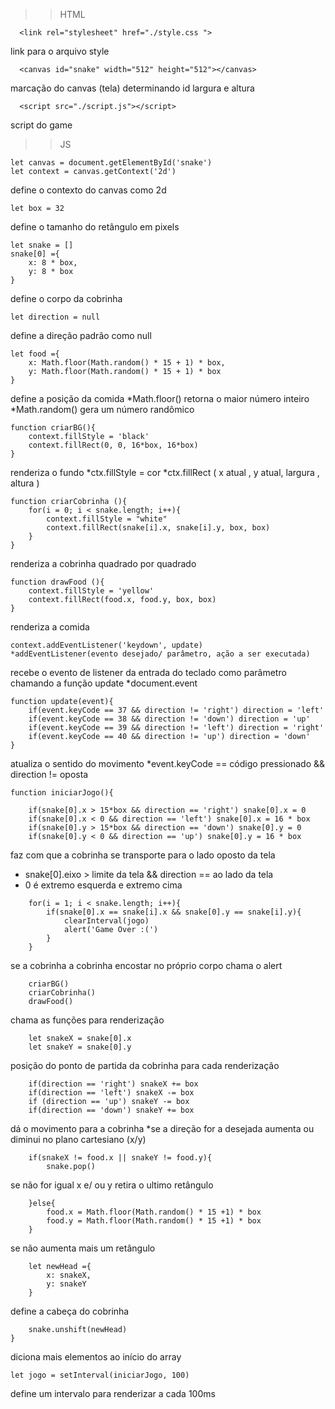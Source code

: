 >>HTML
```
  <link rel="stylesheet" href="./style.css ">
```
link para o arquivo style
```
  <canvas id="snake" width="512" height="512"></canvas>
```
marcação do canvas (tela) determinando id largura e altura
```
  <script src="./script.js"></script>
```
script do game

>>JS
```
let canvas = document.getElementById('snake')
let context = canvas.getContext('2d')
```
define o contexto do canvas como 2d
```
let box = 32
```
define o tamanho do retângulo em pixels
```
let snake = []
snake[0] ={
    x: 8 * box,
    y: 8 * box
}
```
define o corpo da cobrinha
```
let direction = null
```
define a direção padrão como null
```
let food ={
    x: Math.floor(Math.random() * 15 + 1) * box,
    y: Math.floor(Math.random() * 15 + 1) * box
}
```
define a posição da comida
*Math.floor() retorna o maior número inteiro
*Math.random() gera um número randômico
```
function criarBG(){
    context.fillStyle = 'black'
    context.fillRect(0, 0, 16*box, 16*box)
}
```
renderiza o fundo
*ctx.fillStyle = cor
*ctx.fillRect ( x atual , y atual, largura , altura )
```
function criarCobrinha (){
    for(i = 0; i < snake.length; i++){
        context.fillStyle = "white"
        context.fillRect(snake[i].x, snake[i].y, box, box)
    }
}
```
renderiza a cobrinha quadrado por quadrado
```
function drawFood (){
    context.fillStyle = 'yellow'
    context.fillRect(food.x, food.y, box, box)
}
```
renderiza a comida
```
context.addEventListener('keydown', update)
*addEventListener(evento desejado/ parâmetro, ação a ser executada)
```
recebe o evento de listener da entrada do teclado como parâmetro chamando a função update
*document.event
```
function update(event){
    if(event.keyCode == 37 && direction != 'right') direction = 'left'
    if(event.keyCode == 38 && direction != 'down') direction = 'up'
    if(event.keyCode == 39 && direction != 'left') direction = 'right'
    if(event.keyCode == 40 && direction != 'up') direction = 'down'
}
```
atualiza o sentido do movimento
*event.keyCode == código pressionado && direction != oposta
```
function iniciarJogo(){    

    if(snake[0].x > 15*box && direction == 'right') snake[0].x = 0
    if(snake[0].x < 0 && direction == 'left') snake[0].x = 16 * box
    if(snake[0].y > 15*box && direction == 'down') snake[0].y = 0
    if(snake[0].y < 0 && direction == 'up') snake[0].y = 16 * box
```
faz com que a cobrinha se transporte para o lado oposto da tela
* snake[0].eixo > limite da tela && direction == ao lado da tela
* 0 é extremo esquerda e extremo cima
```    
    for(i = 1; i < snake.length; i++){
        if(snake[0].x == snake[i].x && snake[0].y == snake[i].y){
            clearInterval(jogo)
            alert('Game Over :(')
        }
    }
```
se a cobrinha a cobrinha encostar no próprio corpo chama o alert
```
    criarBG()
    criarCobrinha()
    drawFood()
```
chama as funções para renderização
```
    let snakeX = snake[0].x
    let snakeY = snake[0].y
```
posição do ponto de partida da cobrinha para cada renderização
```
    if(direction == 'right') snakeX += box
    if(direction == 'left') snakeX -= box
    if (direction == 'up') snakeY -= box
    if(direction == 'down') snakeY += box
```
dá o movimento para a cobrinha
*se a direção for a desejada aumenta ou diminui no plano cartesiano (x/y)
```
    if(snakeX != food.x || snakeY != food.y){
        snake.pop()
```
se não for igual x e/ ou y retira o ultimo retângulo
```
    }else{
        food.x = Math.floor(Math.random() * 15 +1) * box
        food.y = Math.floor(Math.random() * 15 +1) * box
    }
```
se não aumenta mais um retângulo
``` 
    let newHead ={
        x: snakeX,
        y: snakeY
    }
```
define a cabeça do cobrinha
```
    snake.unshift(newHead)
}
```
diciona mais elementos ao início do array
```
let jogo = setInterval(iniciarJogo, 100)
```
define um intervalo para renderizar a cada 100ms
